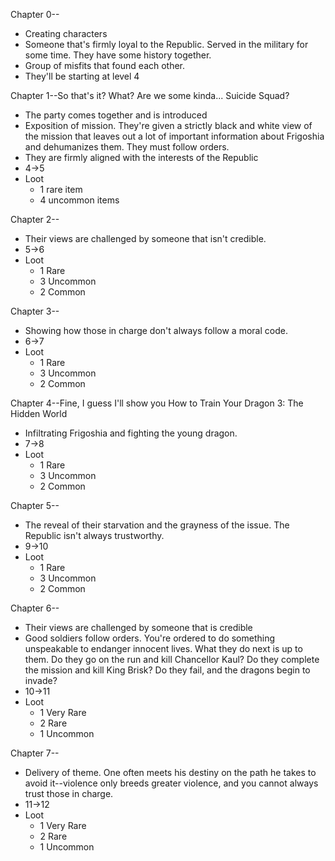 Chapter 0--
- Creating characters
- Someone that's firmly loyal to the Republic. Served in the military for some time. They have some history together.
- Group of misfits that found each other.
- They'll be starting at level 4

Chapter 1--So that's it? What? Are we some kinda... Suicide Squad?
- The party comes together and is introduced
- Exposition of mission. They're given a strictly black and white view of the mission that leaves out a lot of important information about Frigoshia and dehumanizes them. They must follow orders.
- They are firmly aligned with the interests of the Republic
- 4->5
- Loot
	- 1 rare item
	- 4 uncommon items

Chapter 2--
- Their views are challenged by someone that isn't credible.
- 5->6
- Loot
	- 1 Rare
	- 3 Uncommon
	- 2 Common

Chapter 3--
- Showing how those in charge don't always follow a moral code.
- 6->7
- Loot
	- 1 Rare
	- 3 Uncommon
	- 2 Common

Chapter 4--Fine, I guess I'll show you How to Train Your Dragon 3: The Hidden World
- Infiltrating Frigoshia and fighting the young dragon.
- 7->8
- Loot
	- 1 Rare
	- 3 Uncommon
	- 2 Common

Chapter 5--
- The reveal of their starvation and the grayness of the issue. The Republic isn't always trustworthy.
- 9->10
- Loot
	- 1 Rare
	- 3 Uncommon
	- 2 Common

Chapter 6--
- Their views are challenged by someone that is credible
- Good soldiers follow orders. You're ordered to do something unspeakable to endanger innocent lives. What they do next is up to them. Do they go on the run and kill Chancellor Kaul? Do they complete the mission and kill King Brisk? Do they fail, and the dragons begin to invade?
- 10->11
- Loot
	- 1 Very Rare
	- 2 Rare
	- 1 Uncommon

Chapter 7--
- Delivery of theme. One often meets his destiny on the path he takes to avoid it--violence only breeds greater violence, and you cannot always trust those in charge.
- 11->12
- Loot
	- 1 Very Rare
	- 2 Rare
	- 1 Uncommon